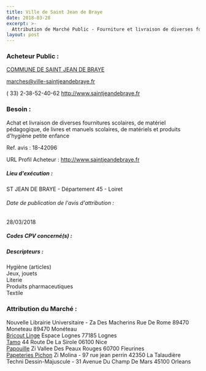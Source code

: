 ```yaml
---
title: Ville de Saint Jean de Braye
date: 2018-03-28
excerpt: >-
  Attribution de Marché Public - Fourniture et livraison de diverses fournitures scolaires, de matériel pédagogique, de livres et manuels scolaires, de matériels et produits d'hygiène petite enfance
layout: post
---
```


### Acheteur Public : 
<a href="/acheteur-33/siren-214502841"> COMMUNE DE SAINT JEAN DE BRAYE</a><br/>



marches@ville-saintjeandebraye.fr

( 33) 2-38-52-40-62
http://www.saintjeandebraye.fr
### Besoin :

Achat et livraison de diverses fournitures scolaires, de matériel pédagogique, de livres et manuels scolaires, de matériels et produits d'hygiène petite enfance

Ref. avis : 18-42096

URL Profil Acheteur : http://www.saintjeandebraye.fr

##### Lieu d'exécution :

ST JEAN DE BRAYE - Département 45 - Loiret

###### Date de publication de l'avis d'attribution : 
28/03/2018

##### Codes CPV concerné(s) :

##### Descripteurs :
Hygiène (articles) <br/>
Jeux, jouets <br/>
Literie <br/>
Produits pharmaceutiques <br/>
Textile <br/>

### Attribution du Marché :
Nouvelle Librairie Universitaire - Za Des Macherins Rue De Rome 89470 Moneteau 89470 Monéteau <br/>
<a href="/entreprise-270/siren-811636406"> Bricout Linge</a>    Espace Lognes 77185 Lognes <br/>
<a href="/entreprise-259/siren-401136502"> Tamo</a>    44 Route De La Sirole 06100 Nice <br/>
<a href="/entreprise-268/siren-702046954"> Papouille</a>    Zi Vallee Des Peaux Rouges 60700 Fleurines <br/>
<a href="/entreprise-259/siren-401494828"> Papeteries Pichon</a>    Zi Molina - 97 rue jean perrin 42350 La Talaudière <br/>
Techni Dessin-Majuscule - 31 Avenue Du Champ De Mars 45100 Orleans <br/>
